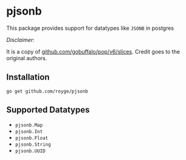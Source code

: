 # pjsonb

This package provides support for datatypes like `JSONB` in postgres

_Disclaimer:_

It is a copy of [github.com/gobuffalo/pop/v6/slices](https://github.com/gobuffalo/pop/v6/slices).
Credit goes to the original authors.

## Installation

```console
go get github.com/royge/pjsonb
```

## Supported Datatypes

* `pjsonb.Map`
* `pjsonb.Int`
* `pjsonb.Float`
* `pjsonb.String`
* `pjsonb.UUID`
